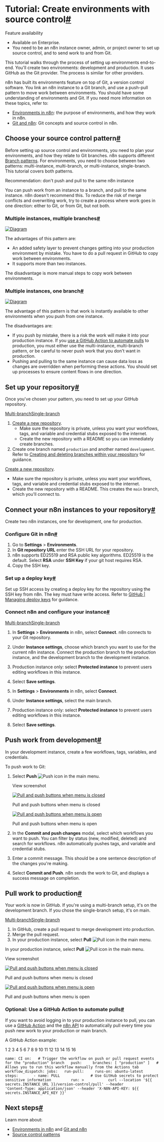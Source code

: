 [](https://github.com/n8n-io/n8n-docs/edit/main/docs/source-control-environments/create-environments.md "Edit this page")

# Tutorial: Create environments with source control[#](#tutorial-create-environments-with-source-control "Permanent link")

Feature availability

*   Available on Enterprise.
*   You need to be an n8n instance owner, admin, or project owner to set up source control, and to send work to and from Git.

This tutorial walks through the process of setting up environments end-to-end. You'll create two environments: development and production. It uses GitHub as the Git provider. The process is similar for other providers.

n8n has built its environments feature on top of Git, a version control software. You link an n8n instance to a Git branch, and use a push-pull pattern to move work between environments. You should have some understanding of environments and Git. If you need more information on these topics, refer to:

*   [Environments in n8n](../understand/environments/): the purpose of environments, and how they work in n8n.
*   [Git and n8n](../understand/git/): Git concepts and source control in n8n.

## Choose your source control pattern[#](#choose-your-source-control-pattern "Permanent link")

Before setting up source control and environments, you need to plan your environments, and how they relate to Git branches. n8n supports different [Branch patterns](../understand/patterns/). For environments, you need to choose between two patterns: multi-instance, multi-branch, or multi-instance, single-branch. This tutorial covers both patterns.

Recommendation: don't push and pull to the same n8n instance

You can push work from an instance to a branch, and pull to the same instance. n8n doesn't recommend this. To reduce the risk of merge conflicts and overwriting work, try to create a process where work goes in one direction: either to Git, or from Git, but not both.

### Multiple instances, multiple branches[#](#multiple-instances-multiple-branches "Permanent link")

[![Diagram](../../_images/source-control-environments/vc-multi-multi.png)](https://docs.n8n.io/_images/source-control-environments/vc-multi-multi.png)

The advantages of this pattern are:

*   An added safety layer to prevent changes getting into your production environment by mistake. You have to do a pull request in GitHub to copy work between environments.
*   It supports more than two instances.

The disadvantage is more manual steps to copy work between environments.

### Multiple instances, one branch[#](#multiple-instances-one-branch "Permanent link")

[![Diagram](../../_images/source-control-environments/vc-multi-one.png)](https://docs.n8n.io/_images/source-control-environments/vc-multi-one.png)

The advantage of this pattern is that work is instantly available to other environments when you push from one instance.

The disadvantages are:

*   If you push by mistake, there is a risk the work will make it into your production instance. If you [use a GitHub Action to automate pulls](./#optional-use-a-github-action-to-automate-pulls) to production, you must either use the multi-instance, multi-branch pattern, or be careful to never push work that you don't want in production.
*   Pushing and pulling to the same instance can cause data loss as changes are overridden when performing these actions. You should set up processes to ensure content flows in one direction.

## Set up your repository[#](#set-up-your-repository "Permanent link")

Once you've chosen your pattern, you need to set up your GitHub repository.

[Multi-branch](#__tabbed_1_1)[Single-branch](#__tabbed_1_2)

1.  [Create a new repository](https://docs.github.com/en/repositories/creating-and-managing-repositories/creating-a-new-repository).
    *   Make sure the repository is private, unless you want your workflows, tags, and variable and credential stubs exposed to the internet.
    *   Create the new repository with a README so you can immediately create branches.
2.  Create one branch named `production` and another named `development`. Refer to [Creating and deleting branches within your repository](https://docs.github.com/en/pull-requests/collaborating-with-pull-requests/proposing-changes-to-your-work-with-pull-requests/creating-and-deleting-branches-within-your-repository) for guidance.

[Create a new repository](https://docs.github.com/en/repositories/creating-and-managing-repositories/creating-a-new-repository).

*   Make sure the repository is private, unless you want your workflows, tags, and variable and credential stubs exposed to the internet.
*   Create the new repository with a README. This creates the `main` branch, which you'll connect to.

## Connect your n8n instances to your repository[#](#connect-your-n8n-instances-to-your-repository "Permanent link")

Create two n8n instances, one for development, one for production.

### Configure Git in n8n[#](#configure-git-in-n8n "Permanent link")

1.  Go to **Settings** > **Environments**.
2.  In **Git repository URL** enter the SSH URL for your repository.
3.  n8n supports ED25519 and RSA public key algorithms. ED25519 is the default. Select **RSA** under **SSH Key** if your git host requires RSA.
4.  Copy the SSH key.

### Set up a deploy key[#](#set-up-a-deploy-key "Permanent link")

Set up SSH access by creating a deploy key for the repository using the SSH key from n8n. The key must have write access. Refer to [GitHub | Managing deploy keys](https://docs.github.com/en/authentication/connecting-to-github-with-ssh/managing-deploy-keys) for guidance.

### Connect n8n and configure your instance[#](#connect-n8n-and-configure-your-instance "Permanent link")

[Multi-branch](#__tabbed_2_1)[Single-branch](#__tabbed_2_2)

1.  In **Settings** > **Environments** in n8n, select **Connect**. n8n connects to your Git repository.
2.  Under **Instance settings**, choose which branch you want to use for the current n8n instance. Connect the production branch to the production instance, and the development branch to the development instance.
3.  Production instance only: select **Protected instance** to prevent users editing workflows in this instance.
4.  Select **Save settings**.

1.  In **Settings** > **Environments** in n8n, select **Connect**.
2.  Under **Instance settings**, select the main branch.
3.  Production instance only: select **Protected instance** to prevent users editing workflows in this instance.
4.  Select **Save settings**.

## Push work from development[#](#push-work-from-development "Permanent link")

In your development instance, create a few workflows, tags, variables, and credentials.

To push work to Git:

1.  Select **Push** ![Push icon](../../_images/source-control-environments/push-icon.png) in the main menu.
    
    View screenshot
    
    [![Pull and push buttons when menu is closed](../../_images/source-control-environments/pull-push-menu-closed.png)](https://docs.n8n.io/_images/source-control-environments/pull-push-menu-closed.png)
    
    Pull and push buttons when menu is closed
    
    [![Pull and push buttons when menu is open](../../_images/source-control-environments/pull-push-menu-open.png)](https://docs.n8n.io/_images/source-control-environments/pull-push-menu-open.png)
    
    Pull and push buttons when menu is open
    
2.  In the **Commit and push changes** modal, select which workflows you want to push. You can filter by status (new, modified, deleted) and search for workflows. n8n automatically pushes tags, and variable and credential stubs.
    
3.  Enter a commit message. This should be a one sentence description of the changes you're making.
4.  Select **Commit and Push**. n8n sends the work to Git, and displays a success message on completion.

## Pull work to production[#](#pull-work-to-production "Permanent link")

Your work is now in GitHub. If you're using a multi-branch setup, it's on the development branch. If you chose the single-branch setup, it's on main.

[Multi-branch](#__tabbed_3_1)[Single-branch](#__tabbed_3_2)

1.  In GitHub, create a pull request to merge development into production.
2.  Merge the pull request.
3.  In your production instance, select **Pull** ![Pull icon](../../_images/source-control-environments/pull-icon.png) in the main menu.

In your production instance, select **Pull** ![Pull icon](../../_images/source-control-environments/pull-icon.png) in the main menu.

View screenshot

[![Pull and push buttons when menu is closed](../../_images/source-control-environments/pull-push-menu-closed.png)](https://docs.n8n.io/_images/source-control-environments/pull-push-menu-closed.png)

Pull and push buttons when menu is closed

[![Pull and push buttons when menu is open](../../_images/source-control-environments/pull-push-menu-open.png)](https://docs.n8n.io/_images/source-control-environments/pull-push-menu-open.png)

Pull and push buttons when menu is open

### Optional: Use a GitHub Action to automate pulls[#](#optional-use-a-github-action-to-automate-pulls "Permanent link")

If you want to avoid logging in to your production instance to pull, you can use a [GitHub Action](https://docs.github.com/en/actions/creating-actions/about-custom-actions) and the [n8n API](../../api/) to automatically pull every time you push new work to your production or main branch.

A GitHub Action example:

 1
 2
 3
 4
 5
 6
 7
 8
 9
10
11
12
13
14
15
16

`name: CI on:   # Trigger the workflow on push or pull request events for the "production" branch   push:     branches: [ "production" ]   # Allows you to run this workflow manually from the Actions tab   workflow_dispatch: jobs:   run-pull:     runs-on: ubuntu-latest     steps:       - name: PULL 				# Use GitHub secrets to protect sensitive information         run: >           curl --location '${{ secrets.INSTANCE_URL }}/version-control/pull' --header           'Content-Type: application/json' --header 'X-N8N-API-KEY: ${{ secrets.INSTANCE_API_KEY }}'`

## Next steps[#](#next-steps "Permanent link")

Learn more about:

*   [Environments in n8n](../understand/environments/) and [Git and n8n](../understand/git/)
*   [Source control patterns](../understand/patterns/)